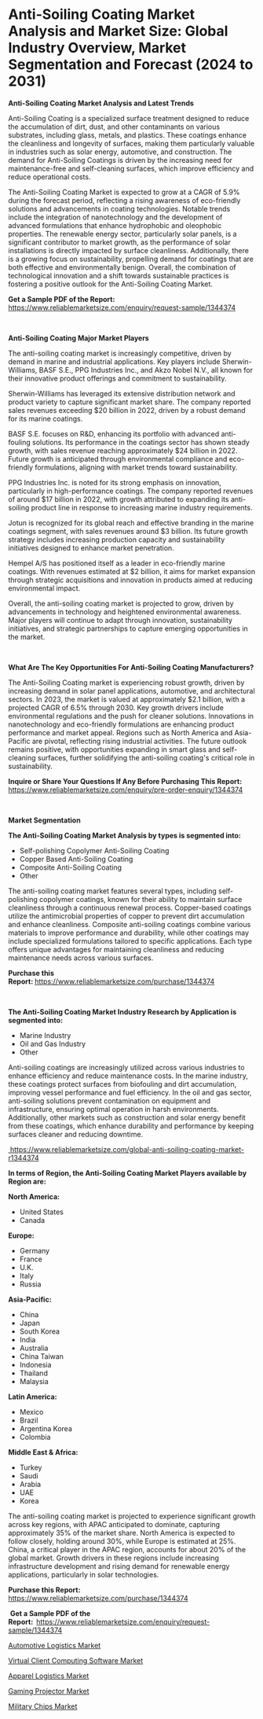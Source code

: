 <p><h1>Anti-Soiling Coating Market Analysis and Market Size: Global Industry Overview, Market Segmentation and Forecast (2024 to 2031)</h1></p><p><strong>Anti-Soiling Coating Market Analysis and Latest Trends</strong></p>
<p><p>Anti-Soiling Coating is a specialized surface treatment designed to reduce the accumulation of dirt, dust, and other contaminants on various substrates, including glass, metals, and plastics. These coatings enhance the cleanliness and longevity of surfaces, making them particularly valuable in industries such as solar energy, automotive, and construction. The demand for Anti-Soiling Coatings is driven by the increasing need for maintenance-free and self-cleaning surfaces, which improve efficiency and reduce operational costs.</p><p>The Anti-Soiling Coating Market is expected to grow at a CAGR of 5.9% during the forecast period, reflecting a rising awareness of eco-friendly solutions and advancements in coating technologies. Notable trends include the integration of nanotechnology and the development of advanced formulations that enhance hydrophobic and oleophobic properties. The renewable energy sector, particularly solar panels, is a significant contributor to market growth, as the performance of solar installations is directly impacted by surface cleanliness. Additionally, there is a growing focus on sustainability, propelling demand for coatings that are both effective and environmentally benign. Overall, the combination of technological innovation and a shift towards sustainable practices is fostering a positive outlook for the Anti-Soiling Coating Market.</p></p>
<p><strong>Get a Sample PDF of the Report:&nbsp;</strong> <a href="https://www.reliablemarketsize.com/enquiry/request-sample/1344374?utm_campaign=1326&utm_medium=2&utm_source=Github&utm_content=ia&utm_term=30092024&utm_id=anti-soiling-coating">https://www.reliablemarketsize.com/enquiry/request-sample/1344374</a></p>
<p>&nbsp;</p>
<p><strong>Anti-Soiling Coating Major Market Players</strong></p>
<p><p>The anti-soiling coating market is increasingly competitive, driven by demand in marine and industrial applications. Key players include Sherwin-Williams, BASF S.E., PPG Industries Inc., and Akzo Nobel N.V., all known for their innovative product offerings and commitment to sustainability.</p><p>Sherwin-Williams has leveraged its extensive distribution network and product variety to capture significant market share. The company reported sales revenues exceeding $20 billion in 2022, driven by a robust demand for its marine coatings.</p><p>BASF S.E. focuses on R&D, enhancing its portfolio with advanced anti-fouling solutions. Its performance in the coatings sector has shown steady growth, with sales revenue reaching approximately $24 billion in 2022. Future growth is anticipated through environmental compliance and eco-friendly formulations, aligning with market trends toward sustainability.</p><p>PPG Industries Inc. is noted for its strong emphasis on innovation, particularly in high-performance coatings. The company reported revenues of around $17 billion in 2022, with growth attributed to expanding its anti-soiling product line in response to increasing marine industry requirements.</p><p>Jotun is recognized for its global reach and effective branding in the marine coatings segment, with sales revenues around $3 billion. Its future growth strategy includes increasing production capacity and sustainability initiatives designed to enhance market penetration.</p><p>Hempel A/S has positioned itself as a leader in eco-friendly marine coatings. With revenues estimated at $2 billion, it aims for market expansion through strategic acquisitions and innovation in products aimed at reducing environmental impact.</p><p>Overall, the anti-soiling coating market is projected to grow, driven by advancements in technology and heightened environmental awareness. Major players will continue to adapt through innovation, sustainability initiatives, and strategic partnerships to capture emerging opportunities in the market.</p></p>
<p>&nbsp;</p>
<p><strong>What Are The Key Opportunities For Anti-Soiling Coating Manufacturers?</strong></p>
<p><p>The Anti-Soiling Coating market is experiencing robust growth, driven by increasing demand in solar panel applications, automotive, and architectural sectors. In 2023, the market is valued at approximately $2.1 billion, with a projected CAGR of 6.5% through 2030. Key growth drivers include environmental regulations and the push for cleaner solutions. Innovations in nanotechnology and eco-friendly formulations are enhancing product performance and market appeal. Regions such as North America and Asia-Pacific are pivotal, reflecting rising industrial activities. The future outlook remains positive, with opportunities expanding in smart glass and self-cleaning surfaces, further solidifying the anti-soiling coating's critical role in sustainability.</p></p>
<p><strong>Inquire or Share Your Questions If Any Before Purchasing This Report:</strong> <a href="https://www.reliablemarketsize.com/enquiry/pre-order-enquiry/1344374?utm_campaign=1326&utm_medium=2&utm_source=Github&utm_content=ia&utm_term=30092024&utm_id=anti-soiling-coating">https://www.reliablemarketsize.com/enquiry/pre-order-enquiry/1344374</a></p>
<p>&nbsp;</p>
<p><strong>Market Segmentation</strong></p>
<p><strong>The Anti-Soiling Coating Market Analysis by types is segmented into:</strong></p>
<p><ul><li>Self-polishing Copolymer Anti-Soiling Coating</li><li>Copper Based Anti-Soiling Coating</li><li>Composite Anti-Soiling Coating</li><li>Other</li></ul></p>
<p><p>The anti-soiling coating market features several types, including self-polishing copolymer coatings, known for their ability to maintain surface cleanliness through a continuous renewal process. Copper-based coatings utilize the antimicrobial properties of copper to prevent dirt accumulation and enhance cleanliness. Composite anti-soiling coatings combine various materials to improve performance and durability, while other coatings may include specialized formulations tailored to specific applications. Each type offers unique advantages for maintaining cleanliness and reducing maintenance needs across various surfaces.</p></p>
<p><strong>Purchase this Report:&nbsp;</strong><a href="https://www.reliablemarketsize.com/purchase/1344374?utm_campaign=1326&utm_medium=2&utm_source=Github&utm_content=ia&utm_term=30092024&utm_id=anti-soiling-coating">https://www.reliablemarketsize.com/purchase/1344374</a></p>
<p>&nbsp;</p>
<p><strong>The Anti-Soiling Coating Market Industry Research by Application is segmented into:</strong></p>
<p><ul><li>Marine Industry</li><li>Oil and Gas Industry</li><li>Other</li></ul></p>
<p><p>Anti-soiling coatings are increasingly utilized across various industries to enhance efficiency and reduce maintenance costs. In the marine industry, these coatings protect surfaces from biofouling and dirt accumulation, improving vessel performance and fuel efficiency. In the oil and gas sector, anti-soiling solutions prevent contamination on equipment and infrastructure, ensuring optimal operation in harsh environments. Additionally, other markets such as construction and solar energy benefit from these coatings, which enhance durability and performance by keeping surfaces cleaner and reducing downtime.</p></p>
<p><a href="https://www.reliablemarketsize.com/global-anti-soiling-coating-market-r1344374?utm_campaign=1326&utm_medium=2&utm_source=Github&utm_content=ia&utm_term=30092024&utm_id=anti-soiling-coating">&nbsp;https://www.reliablemarketsize.com/global-anti-soiling-coating-market-r1344374</a></p>
<p><strong>In terms of Region, the Anti-Soiling Coating Market Players available by Region are:</strong></p>
<p>
    <p> <strong> North America: </strong>
        <ul>
            <li>United States</li>
            <li>Canada</li>
        </ul>
        </p> 
    <p> <strong> Europe: </strong>
        <ul>
            <li>Germany</li>
            <li>France</li>
            <li>U.K.</li>
            <li>Italy</li>
            <li>Russia</li>
        </ul>
        </p> 
    <p> <strong> Asia-Pacific: </strong>
        <ul>
            <li>China</li>
            <li>Japan</li>
            <li>South Korea</li>
            <li>India</li>
            <li>Australia</li>
            <li>China Taiwan</li>
            <li>Indonesia</li>
            <li>Thailand</li>
            <li>Malaysia</li>
        </ul>
        </p> 
    <p> <strong> Latin America: </strong>
        <ul>
            <li>Mexico</li>
            <li>Brazil</li>
            <li>Argentina Korea</li>
            <li>Colombia</li>
        </ul>
        </p> 
    <p> <strong> Middle East & Africa: </strong>
        <ul>
            <li>Turkey</li>
            <li>Saudi</li>
            <li>Arabia</li>
            <li>UAE</li>
            <li>Korea</li>
        </ul>
    </p>
    </p>
<p><p>The anti-soiling coating market is projected to experience significant growth across key regions, with APAC anticipated to dominate, capturing approximately 35% of the market share. North America is expected to follow closely, holding around 30%, while Europe is estimated at 25%. China, a critical player in the APAC region, accounts for about 20% of the global market. Growth drivers in these regions include increasing infrastructure development and rising demand for renewable energy applications, particularly in solar technologies.</p></p>
<p><strong>Purchase this Report: </strong><a href="https://www.reliablemarketsize.com/purchase/1344374?utm_campaign=1326&utm_medium=2&utm_source=Github&utm_content=ia&utm_term=30092024&utm_id=anti-soiling-coating">https://www.reliablemarketsize.com/purchase/1344374</a></p>
<p>&nbsp;<strong>Get a Sample PDF of the Report:&nbsp;&nbsp;</strong><a href="https://www.reliablemarketsize.com/enquiry/request-sample/1344374?utm_campaign=1326&utm_medium=2&utm_source=Github&utm_content=ia&utm_term=30092024&utm_id=anti-soiling-coating">https://www.reliablemarketsize.com/enquiry/request-sample/1344374</a></p>
<p><strong></strong></p>
<p><p><a href="https://www.linkedin.com/pulse/automotive-logistics-market-trends-focusing-insight-forecast-wphlf?utm_campaign=1326&utm_medium=2&utm_source=Github&utm_content=ia&utm_term=30092024&utm_id=anti-soiling-coating">Automotive Logistics Market</a></p><p><a href="https://github.com/ashepherd82/Market-Research-Report-List-6/blob/main/virtual-client-computing-software-market.md?utm_campaign=1326&utm_medium=2&utm_source=Github&utm_content=ia&utm_term=30092024&utm_id=anti-soiling-coating">Virtual Client Computing Software Market</a></p><p><a href="https://www.linkedin.com/pulse/apparel-logistics-market-size-share-growth-analysis-type-cygff?utm_campaign=1326&utm_medium=2&utm_source=Github&utm_content=ia&utm_term=30092024&utm_id=anti-soiling-coating">Apparel Logistics Market</a></p><p><a href="https://issuu.com/reportprime-2/docs/gaming-projector-market-size-2030.p_5b18660e45a49c?utm_campaign=1326&utm_medium=2&utm_source=Github&utm_content=ia&utm_term=30092024&utm_id=anti-soiling-coating">Gaming Projector Market</a></p><p><a href="https://issuu.com/reportprime-2/docs/military-chips-market-size-2030.ppt_a4a23124a5c77c?utm_campaign=1326&utm_medium=2&utm_source=Github&utm_content=ia&utm_term=30092024&utm_id=anti-soiling-coating">Military Chips Market</a></p></p>